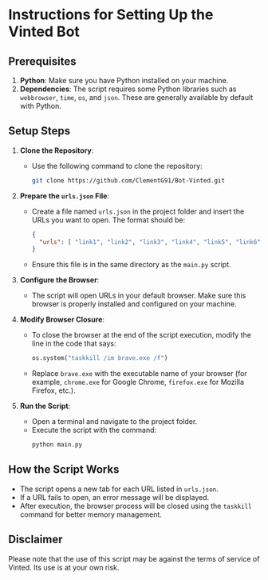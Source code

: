 # Instructions for Setting Up the Vinted Bot

## Prerequisites
1. **Python**: Make sure you have Python installed on your machine.
2. **Dependencies**: The script requires some Python libraries such as `webbrowser`, `time`, `os`, and `json`. These are generally available by default with Python.

## Setup Steps

1. **Clone the Repository**:
   - Use the following command to clone the repository:
     ```bash
     git clone https://github.com/ClementG91/Bot-Vinted.git
     ```

2. **Prepare the `urls.json` File**:
   - Create a file named `urls.json` in the project folder and insert the URLs you want to open. The format should be:
     ```json
     {
       "urls": [ "link1", "link2", "link3", "link4", "link5", "link6" ]
     }
     ```
   - Ensure this file is in the same directory as the `main.py` script.

3. **Configure the Browser**:
   - The script will open URLs in your default browser. Make sure this browser is properly installed and configured on your machine.

4. **Modify Browser Closure**:
   - To close the browser at the end of the script execution, modify the line in the code that says:
     ```python
     os.system("taskkill /im brave.exe /f")
     ```
   - Replace `brave.exe` with the executable name of your browser (for example, `chrome.exe` for Google Chrome, `firefox.exe` for Mozilla Firefox, etc.).

5. **Run the Script**:
   - Open a terminal and navigate to the project folder.
   - Execute the script with the command:
     ```bash
     python main.py
     ```

## How the Script Works
- The script opens a new tab for each URL listed in `urls.json`.
- If a URL fails to open, an error message will be displayed.
- After execution, the browser process will be closed using the `taskkill` command for better memory management.

## Disclaimer
Please note that the use of this script may be against the terms of service of Vinted. Its use is at your own risk.
